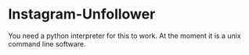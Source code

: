 # Instagram-Unfollower

You need a python interpreter for this to work.
At the moment it is a unix command line software.
